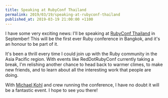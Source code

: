 ```yaml
---
title: Speaking at RubyConf Thailand
permalink: 2019/03/19/speaking-at-rubyconf-thailand
published_at: 2019-03-19 21:00:00 +1100
---
```


I have some very exciting news: I'll be speaking at [RubyConf Thailand](https://rubyconfth.com) in September! This will be the first ever Ruby conference in Bangkok, and it's an honour to be part of it.

It's been a thrill every time I could join up with the Ruby community in the Asia Pacific region. With events like RedDotRubyConf currently taking a break, I'm relishing another chance to head back to warmer climes, to make new friends, and to learn about all the interesting work that people are doing.

With [Michael Kohl](https://citizen428.net) and crew running the conference, I have no doubt it will be a fantastic event. I hope to see you there!
